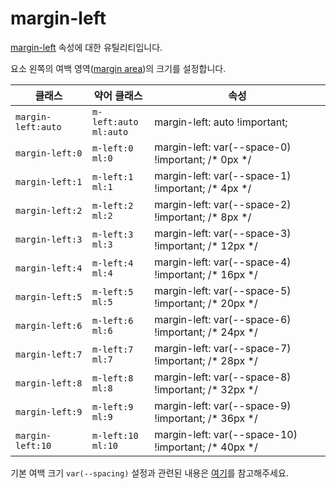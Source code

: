 # margin-left

[margin-left](https://developer.mozilla.org/en-US/docs/Web/CSS/margin-left) 속성에 대한 유틸리티입니다.

요소 왼쪽의 여백 영역([margin area](https://developer.mozilla.org/en-US/docs/Web/CSS/CSS_box_model/Introduction_to_the_CSS_box_model#margin_area))의 크기를 설정합니다.

<table>
  <thead>
    <tr>
      <th scope="col">클래스</th>
      <th scope="col">약어 클래스</th>
      <th scope="col">속성</th>
    </tr>
  </thead>
  <tbody>
  <tr>
  <td><code>margin-left:auto</code></td>
  <td><code>m-left:auto</code><br><code>ml:auto</code></td>
  <td><span class="code">margin-left: auto !important;</span></td>
</tr>
<tr>
  <td><code>margin-left:0</code></td>
  <td><code>m-left:0</code><br><code>ml:0</code></td>
  <td><span class="code">margin-left: var(--space-0) !important;</span> <span class="c:weak">/* 0px */</span></td>
</tr>
<tr>
  <td><code>margin-left:1</code></td>
  <td><code>m-left:1</code><br><code>ml:1</code></td>
  <td><span class="code">margin-left: var(--space-1) !important;</span> <span class="c:weak">/* 4px */</span></td>
</tr>
<tr>
  <td><code>margin-left:2</code></td>
  <td><code>m-left:2</code><br><code>ml:2</code></td>
  <td><span class="code">margin-left: var(--space-2) !important;</span> <span class="c:weak">/* 8px */</span></td>
</tr>
<tr>
  <td><code>margin-left:3</code></td>
  <td><code>m-left:3</code><br><code>ml:3</code></td>
  <td><span class="code">margin-left: var(--space-3) !important;</span> <span class="c:weak">/* 12px */</span></td>
</tr>
<tr>
  <td><code>margin-left:4</code></td>
  <td><code>m-left:4</code><br><code>ml:4</code></td>
  <td><span class="code">margin-left: var(--space-4) !important;</span> <span class="c:weak">/* 16px */</span></td>
</tr>
<tr>
  <td><code>margin-left:5</code></td>
  <td><code>m-left:5</code><br><code>ml:5</code></td>
  <td><span class="code">margin-left: var(--space-5) !important;</span> <span class="c:weak">/* 20px */</span></td>
</tr>
<tr>
  <td><code>margin-left:6</code></td>
  <td><code>m-left:6</code><br><code>ml:6</code></td>
  <td><span class="code">margin-left: var(--space-6) !important;</span> <span class="c:weak">/* 24px */</span></td>
</tr>
<tr>
  <td><code>margin-left:7</code></td>
  <td><code>m-left:7</code><br><code>ml:7</code></td>
  <td><span class="code">margin-left: var(--space-7) !important;</span> <span class="c:weak">/* 28px */</span></td>
</tr>
<tr>
  <td><code>margin-left:8</code></td>
  <td><code>m-left:8</code><br><code>ml:8</code></td>
  <td><span class="code">margin-left: var(--space-8) !important;</span> <span class="c:weak">/* 32px */</span></td>
</tr>
<tr>
  <td><code>margin-left:9</code></td>
  <td><code>m-left:9</code><br><code>ml:9</code></td>
  <td><span class="code">margin-left: var(--space-9) !important;</span> <span class="c:weak">/* 36px */</span></td>
</tr>
<tr>
  <td><code>margin-left:10</code></td>
  <td><code>m-left:10</code><br><code>ml:10</code></td>
  <td><span class="code">margin-left: var(--space-10) !important;</span> <span class="c:weak">/* 40px */</span></td>
</tr>

  </tbody>

</table>

기본 여백 크기 `var(--spacing)` 설정과 관련된 내용은 [여기](/guide/css-variable-list.html#gap)를 참고해주세요.
